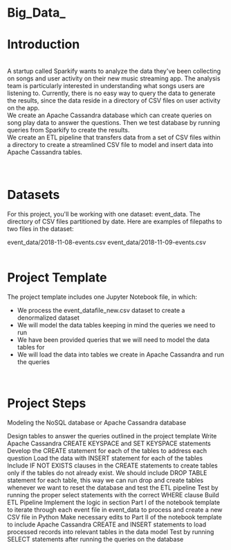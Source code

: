 # Big_Data_

# Introduction

<br>
A startup called Sparkify wants to analyze the data they've been collecting on songs and user activity on their new music streaming app. The analysis team is particularly interested in understanding what songs users are listening to. Currently, there is no easy way to query the data to generate the results, since the data reside in a directory of CSV files on user activity on the app.
<br>
We create an Apache Cassandra database which can create queries on song play data to answer the questions. Then we test database by running queries from Sparkify to create the results.
<br>
We create an ETL pipeline that transfers data from a set of CSV files within a directory to create a streamlined CSV file to model and insert data into Apache Cassandra tables.
<br>
<br>
<br>

# Datasets
For this project, you'll be working with one dataset: event_data. The directory of CSV files partitioned by date. Here are examples of filepaths to two files in the dataset:

event_data/2018-11-08-events.csv
event_data/2018-11-09-events.csv
<br>
<br>

# Project Template
The project template includes one Jupyter Notebook file, in which:
<br>
- We process the event_datafile_new.csv dataset to create a denormalized dataset
- We will model the data tables keeping in mind the queries we need to run
- We have been provided queries that we will need to model the data tables for
- We will load the data into tables we create in Apache Cassandra and run the queries

<br>

# Project Steps
Modeling the NoSQL database or Apache Cassandra database

Design tables to answer the queries outlined in the project template
Write Apache Cassandra CREATE KEYSPACE and SET KEYSPACE statements
Develop the CREATE statement for each of the tables to address each question
Load the data with INSERT statement for each of the tables
Include IF NOT EXISTS clauses in the CREATE statements to create tables only if the tables do not already exist. We should include DROP TABLE statement for each table, this way we can run drop and create tables whenever we want to reset the database and test the ETL pipeline
Test by running the proper select statements with the correct WHERE clause
Build ETL Pipeline
Implement the logic in section Part I of the notebook template to iterate through each event file in event_data to process and create a new CSV file in Python
Make necessary edits to Part II of the notebook template to include Apache Cassandra CREATE and INSERT statements to load processed records into relevant tables in the data model
Test by running SELECT statements after running the queries on the database
